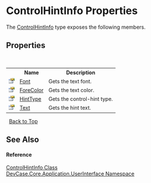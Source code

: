 # ControlHintInfo Properties
 

The <a href="T_DevCase_Core_Application_UserInterface_ControlHintInfo">ControlHintInfo</a> type exposes the following members.


## Properties
&nbsp;<table><tr><th></th><th>Name</th><th>Description</th></tr><tr><td>![Public property](media/pubproperty.gif "Public property")</td><td><a href="P_DevCase_Core_Application_UserInterface_ControlHintInfo_Font">Font</a></td><td>
Gets the text font.</td></tr><tr><td>![Public property](media/pubproperty.gif "Public property")</td><td><a href="P_DevCase_Core_Application_UserInterface_ControlHintInfo_ForeColor">ForeColor</a></td><td>
Gets the text color.</td></tr><tr><td>![Public property](media/pubproperty.gif "Public property")</td><td><a href="P_DevCase_Core_Application_UserInterface_ControlHintInfo_HintType">HintType</a></td><td>
Gets the control-hint type.</td></tr><tr><td>![Public property](media/pubproperty.gif "Public property")</td><td><a href="P_DevCase_Core_Application_UserInterface_ControlHintInfo_Text">Text</a></td><td>
Gets the hint text.</td></tr></table>&nbsp;
<a href="#controlhintinfo-properties">Back to Top</a>

## See Also


#### Reference
<a href="T_DevCase_Core_Application_UserInterface_ControlHintInfo">ControlHintInfo Class</a><br /><a href="N_DevCase_Core_Application_UserInterface">DevCase.Core.Application.UserInterface Namespace</a><br />